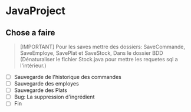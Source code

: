 # JavaProject

## Chose a faire

> [IMPORTANT]
> Pour les saves mettre des dossiers:
> SaveCommande, SaveEmploye, SavePlat et SaveStock,
> Dans le dossier BDD
> (Dénaturaliser le fichier Stock.java pour mettre les requetes sql
> a l'intérieur.)

- [ ] Sauvegarde de l'historique des commandes
- [ ] Sauvegarde des employes
- [ ] Sauvegarde des Plats
- [ ] Bug: La suppression d'ingrédient
- [ ] Fin